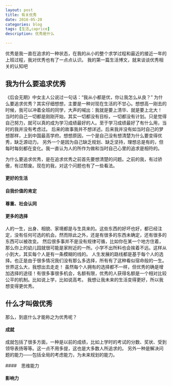 ```yaml
---
layout: post
title: 有关优秀
date: 2016-05-20
categories: blog
tags: [生活,caprice]
description: 优秀是什么

---
```


优秀是我一直在追求的一种状态，在我的从小的整个求学过程和最近的接近一年的上班过程，我对优秀也有了一点点认识。
我的第一篇生活博文，就来谈谈优秀相关的认知吧

## 我为什么要追求优秀

《后会无期》中女主人公说过一句话：“我从小都是优，你让我怎么从良？”
        为什么要追求优秀？其实仔细想想，主要是一种对现在生活的不甘心。想想高一刚去的时候，我可以冲着全班的同学，大声的喊出：我就是要上清华、就是要上北大！
当时的自己一切都是刚刚开始，其实一切都没有目标，一切都没有计划。只是觉得自己努力，就可以真的成为学习成绩最好的人。至于学习成绩最好了有什么用，当时的我并没有考虑过。
        后来的故事我并不想详述。后来我并没有如当时自己的梦想那样，上到中国最高学府。想想原因，一个是自己没有想清楚为什么要变得优秀，缺乏源动力。
另外一个是因为自己缺乏规划、缺乏坚持，理想总是有的，但每时每刻都在变化。我一直认为人的所作为做和当时自己心里的追求是相符的。

为什么要追求优秀，是在追求优秀之前首先要想清楚的问题。之前的我，有过骄傲，有过颓废。现在的我，对这个问题也有了一些看法。

#### 更好的生活

#### 自我价值的肯定  
       
#### 尊重、社会认同
   
#### 更多的选择

人的一生，出身、相貌、家境都是与生具来的。这些东西的好坏也好，都已经注定，没有任何可选的机会。然而除此之外，还是有很多的东西未确定，还有很多的东西可以被改变。
然后很多事并不是没有规律可循，比如你在某一个地方住着，那么你上的幼儿园就很可能是家附近的一所。小学不出所料也会挨着不远。这样从小到大，其实每个人是有一条模糊的线的。
人生发展的路线都是基于每个人的选择。也正是由于很多情况我们没有那么多选择，所有有了这种看似宿命般的一生。世界这么大，我想出去走走！
虽然每个人拥有的选择都不一样，但优秀的确是增加选择的途径！有很多事很多机会，名额有限，优秀的人获得名额是一个相对比较公平的机制。比如说上学，比如说高考。
我想让我未来的生活变得更好，所以我想变得更优秀。         



## 什么才叫做优秀

那么，到底什么才能称之为优秀呢？

#### 成就

成就包括了很多方面，一种是以前的成绩，比如上学时的考试的分数、奖状、受到领导表扬等等。这一点不用多提，这也是大多数人所追求的。
另外一种是解决问题的能力——包括全局的考虑能力，为未来规划的能力。

####　思维能力　

#### 影响力


